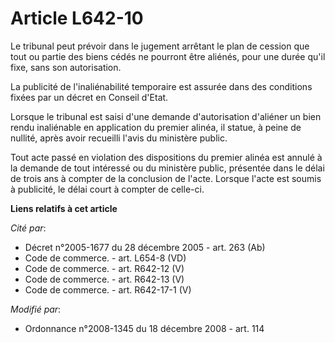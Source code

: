 # Article L642-10

Le tribunal peut prévoir dans le jugement arrêtant le plan de cession que tout ou partie des biens cédés ne pourront être
aliénés, pour une durée qu'il fixe, sans son autorisation.

La publicité de l'inaliénabilité temporaire est assurée dans des conditions fixées par un décret en Conseil d'Etat.

Lorsque le tribunal est saisi d'une demande d'autorisation d'aliéner un bien rendu inaliénable en application du premier
alinéa, il statue, à peine de nullité, après avoir recueilli l'avis du ministère public.

Tout acte passé en violation des dispositions du premier alinéa est annulé à la demande de tout intéressé ou du ministère
public, présentée dans le délai de trois ans à compter de la conclusion de l'acte. Lorsque l'acte est soumis à publicité, le
délai court à compter de celle-ci.

**Liens relatifs à cet article**

_Cité par_:

  - Décret n°2005-1677 du 28 décembre 2005 - art. 263 (Ab)
  - Code de commerce. - art. L654-8 (VD)
  - Code de commerce. - art. R642-12 (V)
  - Code de commerce. - art. R642-13 (V)
  - Code de commerce. - art. R642-17-1 (V)

_Modifié par_:

  - Ordonnance n°2008-1345 du 18 décembre 2008 - art. 114
